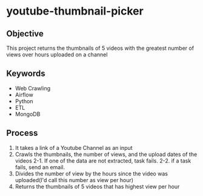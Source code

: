 # youtube-thumbnail-picker
## Objective
This project returns the thumbnails of 5 videos with the greatest number of views over hours uploaded on a channel
## Keywords
- Web Crawling
- Airflow
- Python
- ETL
- MongoDB
## Process
1. It takes a link of a Youtube Channel as an input
2. Crawls the thumbnails, the number of views, and the upload dates of the videos
   2-1. If one of the data are not extracted, task fails.
   2-2. if a task fails, send an email.
4. Divides the number of view by the hours since the video was uploaded(I'd call this number as view per hour)
5. Returns the thumbnails of 5 videos that has highest view per hour
